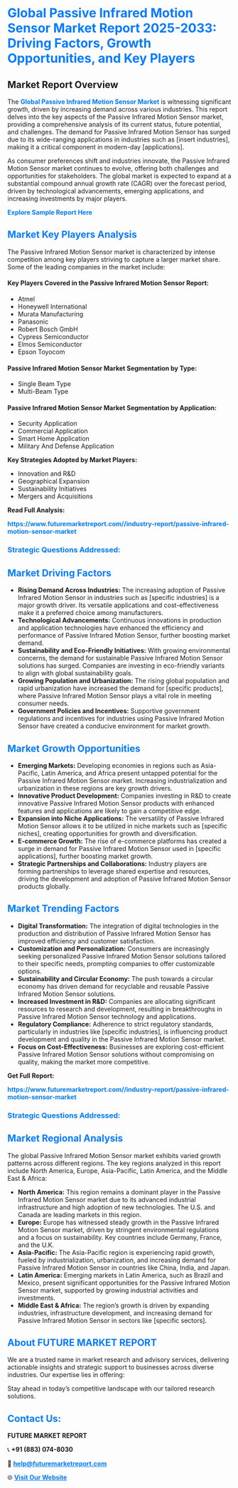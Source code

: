 <h1 style="color: #007BFF;">Global Passive Infrared Motion Sensor Market Report 2025-2033: Driving Factors, Growth Opportunities, and Key Players</h1>

<section id="overview">
<h2>Market Report Overview</h2>
<p>The <a href="https://www.futuremarketreport.com//industry-report/passive-infrared-motion-sensor-market" style="color: #007BFF; text-decoration: none;"><strong>Global Passive Infrared Motion Sensor Market</strong></a> is witnessing significant growth, driven by increasing demand across various industries. This report delves into the key aspects of the Passive Infrared Motion Sensor market, providing a comprehensive analysis of its current status, future potential, and challenges. The demand for Passive Infrared Motion Sensor has surged due to its wide-ranging applications in industries such as [insert industries], making it a critical component in modern-day [applications].</p>
<p>As consumer preferences shift and industries innovate, the Passive Infrared Motion Sensor market continues to evolve, offering both challenges and opportunities for stakeholders. The global market is expected to expand at a substantial compound annual growth rate (CAGR) over the forecast period, driven by technological advancements, emerging applications, and increasing investments by major players.</p>
</section>

<section id="overview">
<p><a href="https://www.futuremarketreport.com//request-sample/reportId=50888" style="color: #007BFF; text-decoration: none;"><strong>Explore Sample Report Here</strong></a></p>
</section>

<section id="key-players">
<h2 style="color: #007BFF;">Market Key Players Analysis</h2>
<p>The Passive Infrared Motion Sensor market is characterized by intense competition among key players striving to capture a larger market share. Some of the leading companies in the market include:</p>
<h4>Key Players Covered in the Passive Infrared Motion Sensor Report:</h4>
<ul><li>Atmel</li><li>Honeywell International</li><li>Murata Manufacturing</li><li>Panasonic</li><li>Robert Bosch GmbH</li><li>Cypress Semiconductor</li><li>Elmos Semiconductor</li><li>Epson Toyocom</li></ul>
<h4>Passive Infrared Motion Sensor Market Segmentation by Type:</h4>
<ul><li>Single Beam Type</li><li>Multi-Beam Type</li></ul>

<h4>Passive Infrared Motion Sensor Market Segmentation by Application:</h4>
<ul><li>Security Application</li><li>Commercial Application</li><li>Smart Home Application</li><li>Military And Defense Application</li></ul>
<p><strong>Key Strategies Adopted by Market Players:</strong></p>
<ul>
<li>Innovation and R&D</li>
<li>Geographical Expansion</li>
<li>Sustainability Initiatives</li>
<li>Mergers and Acquisitions</li>
</ul>
</section>

<section>
<p><strong>Read Full Analysis: </strong></p><a href="https://www.futuremarketreport.com//industry-report/passive-infrared-motion-sensor-market" style="color: #007BFF; text-decoration: none;"><strong>https://www.futuremarketreport.com//industry-report/passive-infrared-motion-sensor-market</strong></a>
<h3 style="color: #007BFF;">Strategic Questions Addressed:</h3>
</section>

<section id="driving-factors">
<h2 style="color: #007BFF;">Market Driving Factors</h2>
<ul>
<li><strong>Rising Demand Across Industries:</strong> The increasing adoption of Passive Infrared Motion Sensor in industries such as [specific industries] is a major growth driver. Its versatile applications and cost-effectiveness make it a preferred choice among manufacturers.</li>
<li><strong>Technological Advancements:</strong> Continuous innovations in production and application technologies have enhanced the efficiency and performance of Passive Infrared Motion Sensor, further boosting market demand.</li>
<li><strong>Sustainability and Eco-Friendly Initiatives:</strong> With growing environmental concerns, the demand for sustainable Passive Infrared Motion Sensor solutions has surged. Companies are investing in eco-friendly variants to align with global sustainability goals.</li>
<li><strong>Growing Population and Urbanization:</strong> The rising global population and rapid urbanization have increased the demand for [specific products], where Passive Infrared Motion Sensor plays a vital role in meeting consumer needs.</li>
<li><strong>Government Policies and Incentives:</strong> Supportive government regulations and incentives for industries using Passive Infrared Motion Sensor have created a conducive environment for market growth.</li>
</ul>
</section>

<section id="growth-opportunities">
<h2 style="color: #007BFF;">Market Growth Opportunities</h2>
<ul>
<li><strong>Emerging Markets:</strong> Developing economies in regions such as Asia-Pacific, Latin America, and Africa present untapped potential for the Passive Infrared Motion Sensor market. Increasing industrialization and urbanization in these regions are key growth drivers.</li>
<li><strong>Innovative Product Development:</strong> Companies investing in R&D to create innovative Passive Infrared Motion Sensor products with enhanced features and applications are likely to gain a competitive edge.</li>
<li><strong>Expansion into Niche Applications:</strong> The versatility of Passive Infrared Motion Sensor allows it to be utilized in niche markets such as [specific niches], creating opportunities for growth and diversification.</li>
<li><strong>E-commerce Growth:</strong> The rise of e-commerce platforms has created a surge in demand for Passive Infrared Motion Sensor used in [specific applications], further boosting market growth.</li>
<li><strong>Strategic Partnerships and Collaborations:</strong> Industry players are forming partnerships to leverage shared expertise and resources, driving the development and adoption of Passive Infrared Motion Sensor products globally.</li>
</ul>
</section>

<section id="trending-factors">
<h2 style="color: #007BFF;">Market Trending Factors</h2>
<ul>
<li><strong>Digital Transformation:</strong> The integration of digital technologies in the production and distribution of Passive Infrared Motion Sensor has improved efficiency and customer satisfaction.</li>
<li><strong>Customization and Personalization:</strong> Consumers are increasingly seeking personalized Passive Infrared Motion Sensor solutions tailored to their specific needs, prompting companies to offer customizable options.</li>
<li><strong>Sustainability and Circular Economy:</strong> The push towards a circular economy has driven demand for recyclable and reusable Passive Infrared Motion Sensor solutions.</li>
<li><strong>Increased Investment in R&D:</strong> Companies are allocating significant resources to research and development, resulting in breakthroughs in Passive Infrared Motion Sensor technology and applications.</li>
<li><strong>Regulatory Compliance:</strong> Adherence to strict regulatory standards, particularly in industries like [specific industries], is influencing product development and quality in the Passive Infrared Motion Sensor market.</li>
<li><strong>Focus on Cost-Effectiveness:</strong> Businesses are exploring cost-efficient Passive Infrared Motion Sensor solutions without compromising on quality, making the market more competitive.</li>
</ul>
</section>

<section>
<p><strong>Get Full Report: </strong></p><a href="https://www.futuremarketreport.com//industry-report/passive-infrared-motion-sensor-market" style="color: #007BFF; text-decoration: none;"><strong>https://www.futuremarketreport.com//industry-report/passive-infrared-motion-sensor-market</strong></a>
<h3 style="color: #007BFF;">Strategic Questions Addressed:</h3>
</section>


<section id="regional-analysis">
<h2 style="color: #007BFF;">Market Regional Analysis</h2>
<p>The global Passive Infrared Motion Sensor market exhibits varied growth patterns across different regions. The key regions analyzed in this report include North America, Europe, Asia-Pacific, Latin America, and the Middle East & Africa:</p>
<ul>
<li><strong>North America:</strong> This region remains a dominant player in the Passive Infrared Motion Sensor market due to its advanced industrial infrastructure and high adoption of new technologies. The U.S. and Canada are leading markets in this region.</li>
<li><strong>Europe:</strong> Europe has witnessed steady growth in the Passive Infrared Motion Sensor market, driven by stringent environmental regulations and a focus on sustainability. Key countries include Germany, France, and the U.K.</li>
<li><strong>Asia-Pacific:</strong> The Asia-Pacific region is experiencing rapid growth, fueled by industrialization, urbanization, and increasing demand for Passive Infrared Motion Sensor in countries like China, India, and Japan.</li>
<li><strong>Latin America:</strong> Emerging markets in Latin America, such as Brazil and Mexico, present significant opportunities for the Passive Infrared Motion Sensor market, supported by growing industrial activities and investments.</li>
<li><strong>Middle East & Africa:</strong> The region’s growth is driven by expanding industries, infrastructure development, and increasing demand for Passive Infrared Motion Sensor in sectors like [specific sectors].</li>
</ul>
</section>

<footer>
<h2 style="color: #007BFF;">About FUTURE MARKET REPORT</h2>
<p>We are a trusted name in market research and advisory services, delivering actionable insights and strategic support to businesses across diverse industries. Our expertise lies in offering:</p>

<p>Stay ahead in today’s competitive landscape with our tailored research solutions.</p>

<h2 style="color: #007BFF;">Contact Us:</h2>
<p><strong>FUTURE MARKET REPORT</strong></p>
<p>📞 <strong>+91 (883) 074-8030</strong></p>
<p>📧 <strong><a href="mailto:help@futuremarketreport.com" style="color: #007BFF;">help@futuremarketreport.com</a></strong></p>
<p>🌐 <strong><a href="https://www.futuremarketreport.com/" style="color: #007BFF;">Visit Our Website</a></strong></p>
</footer>